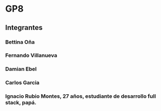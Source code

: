 # GP8 

## Integrantes

### Bettina Oña
### Fernando Villanueva
### Damian Ebel
### Carlos Garcia
### Ignacio Rubio Montes, 27 años, estudiante de desarrollo full stack, papá.


